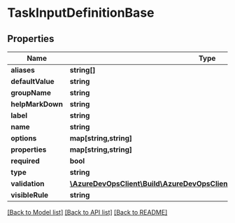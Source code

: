 # TaskInputDefinitionBase

## Properties
Name | Type | Description | Notes
------------ | ------------- | ------------- | -------------
**aliases** | **string[]** |  | [optional] 
**defaultValue** | **string** |  | [optional] 
**groupName** | **string** |  | [optional] 
**helpMarkDown** | **string** |  | [optional] 
**label** | **string** |  | [optional] 
**name** | **string** |  | [optional] 
**options** | **map[string,string]** |  | [optional] 
**properties** | **map[string,string]** |  | [optional] 
**required** | **bool** |  | [optional] 
**type** | **string** |  | [optional] 
**validation** | [**\AzureDevOpsClient\Build\AzureDevOpsClient\Build\Model\TaskInputValidation**](TaskInputValidation.md) |  | [optional] 
**visibleRule** | **string** |  | [optional] 

[[Back to Model list]](../README.md#documentation-for-models) [[Back to API list]](../README.md#documentation-for-api-endpoints) [[Back to README]](../README.md)


